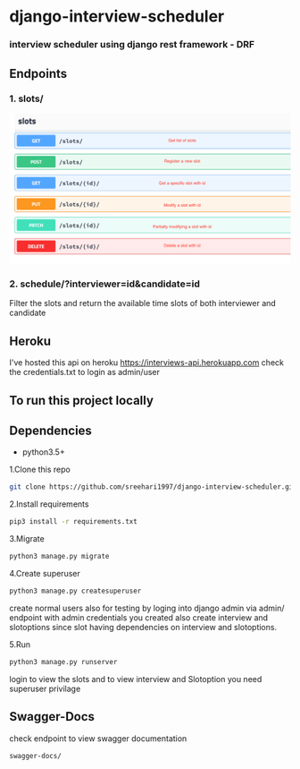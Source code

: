 # django-interview-scheduler
### interview scheduler using django rest framework - DRF

## Endpoints
### 1. slots/
![](https://raw.githubusercontent.com/sreehari1997/django-interview-scheduler/master/slot.png)
### 2. schedule/?interviewer=id&candidate=id
Filter the slots and return the available time slots of both interviewer and candidate

## Heroku
I've hosted this api on heroku
https://interviews-api.herokuapp.com
check the credentials.txt to login as admin/user

## To run this project locally

## Dependencies
- python3.5+

1.Clone this repo
```bash
git clone https://github.com/sreehari1997/django-interview-scheduler.git && cd django-interview-scheduler
```
2.Install requirements
```bash
pip3 install -r requirements.txt
```
3.Migrate
```bash
python3 manage.py migrate
```
4.Create superuser
```bash
python3 manage.py createsuperuser
```
create normal users also for testing by loging into django admin via admin/ endpoint with admin credentials you created also create interview and slotoptions since slot having dependencies on interview and slotoptions.

5.Run
```bash
python3 manage.py runserver
```
login to view the slots and to view interview and Slotoption you need superuser privilage

## Swagger-Docs
check endpoint to view swagger documentation
```bash
swagger-docs/
```


